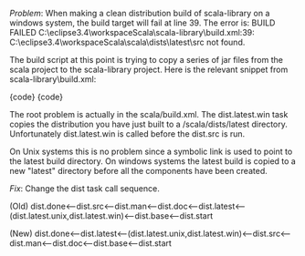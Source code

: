 *Problem*:
When making a clean distribution build of scala-library on a windows system, the build target will fail at line 39.  The error is:
  BUILD FAILED
  C:\eclipse3.4\workspaceScala\scala-library\build.xml:39:   C:\eclipse3.4\workspaceScala\scala\dists\latest\src not found.

The build script at this point is trying to copy a series of jar files from the scala project to the scala-library project.  Here is the relevant snippet from scala-library\build.xml:

{code}
		<copy todir="lib">
      <fileset dir="${scala.origin}/lib">
        <include name="scala-library.jar"/>
        <include name="scala-dbc.jar"/>
        <include name="scala-swing.jar"/>
      </fileset>
      <fileset dir="${scala.origin}/src">
        <include name="scala-library-src.jar"/>
        <include name="scala-dbc-src.jar"/>
        <include name="scala-swing-src.jar"/>
      </fileset>
{code}

The root problem is actually in the scala/build.xml.  The dist.latest.win task copies the distribution you have just built to a /scala/dists/latest directory.  Unfortunately dist.latest.win is called before the dist.src is run.  

On Unix systems this is no problem since a symbolic link is used to point to the latest build directory.  On windows systems the latest build is copied to a new "latest" directory before all the components have been created.  

*Fix*:
Change the dist task call sequence.

(Old)   dist.done<--dist.src<--dist.man<--dist.doc<--dist.latest<--(dist.latest.unix,dist.latest.win)<--dist.base<--dist.start

(New) dist.done<--dist.latest<--(dist.latest.unix,dist.latest.win)<--dist.src<--dist.man<--dist.doc<--dist.base<--dist.start


